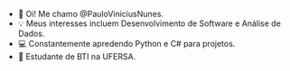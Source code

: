 - 👋 Oi! Me chamo @PauloViniciusNunes.
- 💡 Meus interesses incluem Desenvolvimento de Software e Análise de Dados.
- 💻 Constantemente apredendo Python e C# para projetos.
- 📧 Estudante de BTI na UFERSA.


<!---
PauloViniciusNunes/PauloViniciusNunes is a ✨ special ✨ repository because its `README.md` (this file) appears on your GitHub profile.
You can click the Preview link to take a look at your changes.
--->
